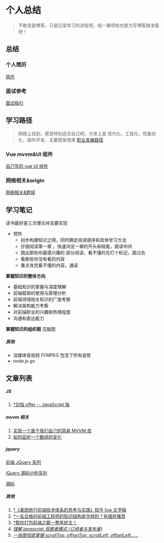 # 个人总结

> 不敢说是博客，只是记录学习的进程吧，结一番吧哈也是为写博客做准备吧！

## 总结

### 个人简历

[简历](https://github.com/iSAM2016/iSAM2016.github.io/issues/1)

### 面试参考

[面试指引](https://github.com/iSAM2016/iSAM2016.github.io/blob/master/interview.md)

## 学习路径

> 网络上找到，感觉特别适合自己吧，大体上是 现代化、工程化、性能优化、插件开发、主要框架使用
> [职业发展路径](https://github.com/f2e-journey/f2e-journey/blob/master/career-planning.md)

### Vue mvvm&UI 组件

[自己写的 vue UI 组件](https://github.com/iSAM2016/UI)

### 网络相关&origin

[网络相关&跨域](https://github.com/iSAM2016/iSAM2016.github.io/blob/master/cacheHttp.md)

## 学习笔记

读书最好是三次理论并且要实现

- 预热
  - 初步构建知识之网，同时确定阅读顺序和具体学习方法
  - 仔细阅读第一章 ，快速浏览一章的开头和结尾，跳读中间
  - 跳出那些你最感兴趣的 部分阅读，看不懂的先打个标记，跳过去
  - 看那些你没有看的内容
  - 重点攻克看不懂的内容，通读

**掌握知识的整体方向**

- 基础知识的掌握与深度理解
- 前端框架的使用与原理分析
- 前端领域相关知识的广度考察
- 解决架构能力考察
- 对前端职业的兴趣和热情程度
- 沟通和表达能力

**掌握知识的组织图**
见脑图

##### 其他

- 流媒体音视频 FFMPEG 包含了所有姿势
- node.js go

## 文章列表

##### JS

1. [\*剑指 offer -- JavaScript 版](https://zhuanlan.zhihu.com/p/31938189?utm_source=wechat_session&utm_medium=social)

##### mvvm 相关

1. [实现一个属于我们自己的简易 MVVM 库](https://my.oschina.net/qiangdada/blog/906220)
2. [如何监听一个数组的变化](https://juejin.im/entry/59361d22b123db00643536b1?utm_medium=hao.caibaojian.com&utm_source=hao.caibaojian.com)

##### jquery

[前端 JQuery 系列](https://github.com/JsAaron/jQuery)

[jQuery 源码分析系列](http://www.cnblogs.com/aaronjs/p/3279314.html)

[源码](http://bbs.miaov.com/forum.php?mod=viewthread&tid=7385)

##### 其他

1. [\*《美团旅行前端技术体系的思考与实践》知乎 live 文字稿](https://zhuanlan.zhihu.com/p/29373613?utm_source=wechat_session&utm_medium=social)
2. [\*一名合格的前端工程师的知识结构是怎样的？有插件推荐](https://www.zhihu.com/question/19588629/answer/152951340?utm_source=wechat_session&utm_medium=social)
3. [\*帮你打包前端之巅一整年好文！](https://zhuanlan.zhihu.com/p/27283922?utm_source=wechat_session&utm_medium=social)
4. [_理解 javascript 观察者模式 (订阅者与发布者)_](https://juejin.im/entry/580b5553570c350068e6c2d6)
5. [_一张图彻底掌握 scrollTop, offsetTop, scrollLeft, offsetLeft......_](https://juejin.im/entry/57cba52079bc440063ff0ae9/)
